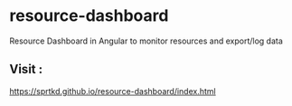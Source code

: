 # resource-dashboard
Resource Dashboard in Angular to monitor resources and export/log data

## Visit :
https://sprtkd.github.io/resource-dashboard/index.html
